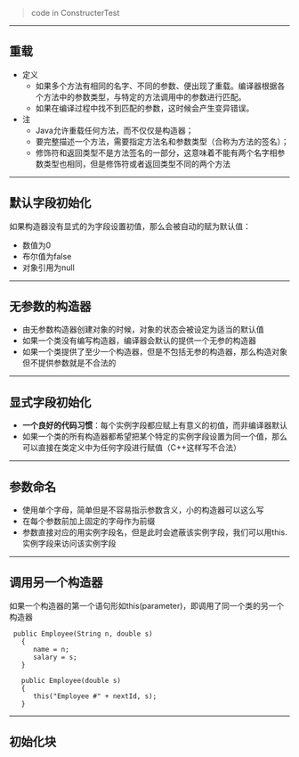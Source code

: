 > code in ConstructerTest

---

## 重载 ##
- 定义 
    + 如果多个方法有相同的名字、不同的参数、便出现了重载。编译器根据各个方法中的参数类型，与特定的方法调用中的参数进行匹配。
    + 如果在编译过程中找不到匹配的参数，这时候会产生变异错误。
- 注
    - Java允许重载任何方法，而不仅仅是构造器；
    - 要完整描述一个方法，需要指定方法名和参数类型（合称为方法的签名）；
    - 修饰符和返回类型不是方法签名的一部分，这意味着不能有两个名字相参数类型也相同，但是修饰符或者返回类型不同的两个方法

---

## 默认字段初始化 ##
如果构造器没有显式的为字段设置初值，那么会被自动的赋为默认值：
- 数值为0
- 布尔值为false
- 对象引用为null

---

## 无参数的构造器 ##
- 由无参数构造器创建对象的时候，对象的状态会被设定为适当的默认值
- 如果一个类没有编写构造器，编译器会默认的提供一个无参的构造器
- 如果一个类提供了至少一个构造器，但是不包括无参的构造器，那么构造对象但不提供参数就是不合法的

---

## 显式字段初始化 ##
- **一个良好的代码习惯**：每个实例字段都应赋上有意义的初值，而非编译器默认
- 如果一个类的所有构造器都希望把某个特定的实例字段设置为同一个值，那么可以直接在类定义中为任何字段进行赋值（C++这样写不合法）

---

## 参数命名 ##
- 使用单个字母，简单但是不容易指示参数含义，小的构造器可以这么写
- 在每个参数前加上固定的字母作为前缀
- 参数直接对应的用实例字段名，但是此时会遮蔽该实例字段，我们可以用this.实例字段来访问该实例字段

---

## 调用另一个构造器 ##
如果一个构造器的第一个语句形如this(parameter)，即调用了同一个类的另一个构造器
```
 public Employee(String n, double s)
   {
      name = n;
      salary = s;
   }

   public Employee(double s)
   {
      this("Employee #" + nextId, s);
   }
```
---

## 初始化块 ##




